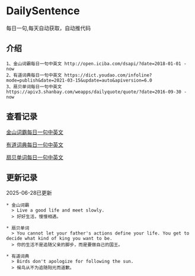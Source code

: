 # DailySentence

每日一句,每天自动获取，自动推代码

## 介绍

```
1、金山词霸每日一句中英文 http://open.iciba.com/dsapi/?date=2018-01-01 - now
2、有道词典每日一句中英文 https://dict.youdao.com/infoline?mode=publish&date=2021-03-15&update=auto&apiversion=6.0
3、扇贝单词每日一句中英文 https://apiv3.shanbay.com/weapps/dailyquote/quote/?date=2016-09-30 - now
```

## 查看记录

[金山词霸每日一句中英文](./data/iciba/)

[有道词典每日一句中英文](./data/youdao/)

[扇贝单词每日一句中英文](./data/shanbay/)

## 更新记录
2025-06-28已更新 
```
* 金山词霸
  > Live a good life and meet slowly.
  > 好好生活，慢慢相遇。

* 扇贝单词
  > You cannot let your father's actions define your life. You get to decide what kind of king you want to be.
  > 你的生活不是追随父亲的脚步，而是要做自己的国王。

* 有道词典
  > Birds don't apologize for following the sun.
  > 候鸟从不为追随阳光而道歉。

```
